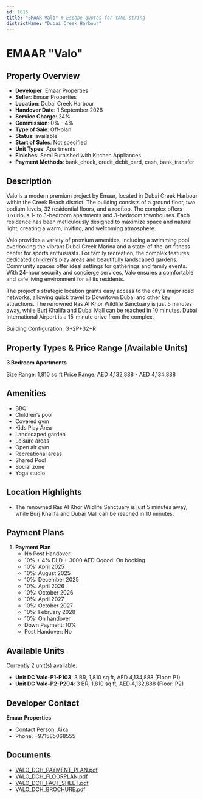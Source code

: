 ```yaml
---
id: 1615
title: "EMAAR Valo" # Escape quotes for YAML string
districtName: "Dubai Creek Harbour"
---
```


# EMAAR "Valo"

## Property Overview
- **Developer**: Emaar Properties
- **Seller**: Emaar Properties
- **Location**: Dubai Creek Harbour
- **Handover Date**: 1 September 2028
- **Service Charge**: 24%
- **Commission**: 0% - 4%
- **Type of Sale**: Off-plan
- **Status**: available
- **Start of Sales**: Not specified
- **Unit Types**: Apartments
- **Finishes**: Semi Furnished with Kitchen Appliances
- **Payment Methods**: bank_check, credit_debit_card, cash, bank_transfer

## Description
Valo is a modern premium project by Emaar, located in Dubai Creek Harbour within the Creek Beach district. The building consists of a ground floor, two podium levels, 32 residential floors, and a rooftop. The complex offers luxurious 1- to 3-bedroom apartments and 3-bedroom townhouses. Each residence has been meticulously designed to maximize space and natural light, creating a warm, inviting, and welcoming atmosphere.

Valo provides a variety of premium amenities, including a swimming pool overlooking the vibrant Dubai Creek Marina and a state-of-the-art fitness center for sports enthusiasts. For family recreation, the complex features dedicated children's play areas and beautifully landscaped gardens. Community spaces offer ideal settings for gatherings and family events. With 24-hour security and concierge services, Valo ensures a comfortable and safe living environment for all its residents.

The project's strategic location grants easy access to the city's major road networks, allowing quick travel to Downtown Dubai and other key attractions. The renowned Ras Al Khor Wildlife Sanctuary is just 5 minutes away, while Burj Khalifa and Dubai Mall can be reached in 10 minutes. Dubai International Airport is a 15-minute drive from the complex.

Building Configuration: G+2P+32+R

## Property Types & Price Range (Available Units)
**3 Bedroom Apartments**

Size Range: 1,810 sq ft
Price Range: AED 4,132,888 - AED 4,134,888

## Amenities
- BBQ
- Children’s pool
- Covered gym
- Kids Play Area
- Landscaped garden
- Leisure areas
- Open air gym
- Recreational areas
- Shared Pool
- Social zone
- Yoga studio

## Location Highlights
- The renowned Ras Al Khor Wildlife Sanctuary is just 5 minutes away, while Burj Khalifa and Dubai Mall can be reached in 10 minutes.

## Payment Plans
1. **Payment Plan**
   - No Post Handover
   - 10% + 4% DLD + 3000 AED Oqood: On booking
   - 10%: April 2025
   - 10%: August 2025
   - 10%: December 2025
   - 10%: April 2026
   - 10%: October 2026
   - 10%: April 2027
   - 10%: October 2027
   - 10%: February 2028
   - 10%: On handover
   - Down Payment: 10%
   - Post Handover: No

## Available Units
Currently 2 unit(s) available:
- **Unit DC Valo-P1-P103**: 3 BR, 1,810 sq ft, AED 4,134,888 (Floor: P1)
- **Unit DC Valo-P2-P204**: 3 BR, 1,810 sq ft, AED 4,132,888 (Floor: P2)

## Developer Contact
**Emaar Properties**
- Contact Person: Aika
- Phone: +971585068555

## Documents
- [VALO_DCH_PAYMENT_PLAN.pdf](https://cdn.geniemap.net/2024/04/17/XPLMzPS2idBy9OdDPQWN6X6jdRdcLGxWOj7i0tzc.pdf)
- [VALO_DCH_FLOORPLAN.pdf](https://cdn.geniemap.net/2024/04/17/ejpCIGXEJUxBzaMzbOUWDCA7f8PPl9Okq1AF32re.pdf)
- [VALO_DCH_FACT_SHEET.pdf](https://cdn.geniemap.net/2024/04/17/NX6gfe0qAwmNWwFqdgzvAutyylvGunb4eEseNaV3.pdf)
- [VALO_DCH_BROCHURE.pdf](https://cdn.geniemap.net/2024/04/17/VpZGLB5QDeSnykDfMJPnCzCO5DIx9MKLUnfow7vD.pdf)
